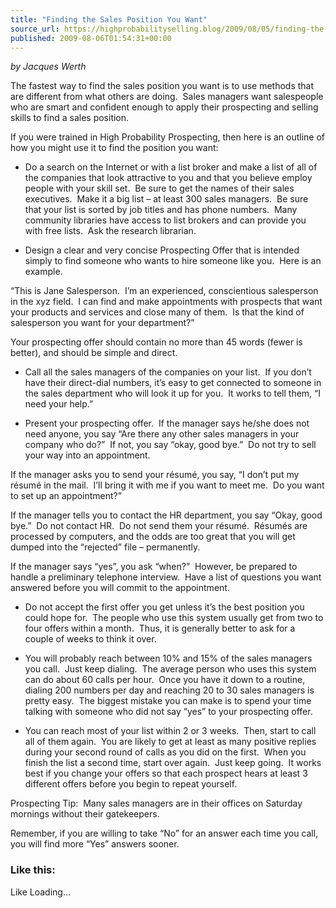 ```yaml
---
title: "Finding the Sales Position You Want"
source_url: https://highprobabilityselling.blog/2009/08/05/finding-the-sales-position-you-want
published: 2009-08-06T01:54:31+00:00
---
```

*by Jacques Werth*


The fastest way to find the sales position you want is to use methods that are different from what others are doing.  Sales managers want salespeople who are smart and confident enough to apply their prospecting and selling skills to find a sales position.


If you were trained in High Probability Prospecting, then here is an outline of how you might use it to find the position you want:


+ Do a search on the Internet or with a list broker and make a list of all of the companies that look attractive to you and that you believe employ people with your skill set.  Be sure to get the names of their sales executives.  Make it a big list – at least 300 sales managers.  Be sure that your list is sorted by job titles and has phone numbers.  Many community libraries have access to list brokers and can provide you with free lists.  Ask the research librarian.



+ Design a clear and very concise Prospecting Offer that is intended simply to find someone who wants to hire someone like you.  Here is an example.



“This is Jane Salesperson.  I’m an experienced, conscientious salesperson in the xyz field.  I can find and make appointments with prospects that want your products and services and close many of them.  Is that the kind of salesperson you want for your department?”



Your prospecting offer should contain no more than 45 words (fewer is better), and should be simple and direct.



+ Call all the sales managers of the companies on your list.  If you don’t have their direct\-dial numbers, it’s easy to get connected to someone in the sales department who will look it up for you.  It works to tell them, “I need your help.”



+ Present your prospecting offer.  If the manager says he/she does not need anyone, you say “Are there any other sales managers in your company who do?”  If not, you say “okay, good bye.”  Do not try to sell your way into an appointment.



If the manager asks you to send your résumé, you say, “I don’t put my résumé in the mail.  I’ll bring it with me if you want to meet me.  Do you want to set up an appointment?”



If the manager tells you to contact the HR department, you say “Okay, good bye.”  Do not contact HR.  Do not send them your résumé.  Résumés are processed by computers, and the odds are too great that you will get dumped into the “rejected” file – permanently.



If the manager says “yes”, you ask “when?”  However, be prepared to handle a preliminary telephone interview.  Have a list of questions you want answered before you will commit to the appointment.



+ Do not accept the first offer you get unless it’s the best position you could hope for.  The people who use this system usually get from two to four offers within a month.  Thus, it is generally better to ask for a couple of weeks to think it over.



+ You will probably reach between 10% and 15% of the sales managers you call.  Just keep dialing.  The average person who uses this system can do about 60 calls per hour.  Once you have it down to a routine, dialing 200 numbers per day and reaching 20 to 30 sales managers is pretty easy.  The biggest mistake you can make is to spend your time talking with someone who did not say “yes” to your prospecting offer.



* You can reach most of your list within 2 or 3 weeks.  Then, start to call all of them again.  You are likely to get at least as many positive replies during your second round of calls as you did on the first.  When you finish the list a second time, start over again.  Just keep going.  It works best if you change your offers so that each prospect hears at least 3 different offers before you begin to repeat yourself.


Prospecting Tip:  Many sales managers are in their offices on Saturday mornings without their gatekeepers.


Remember, if you are willing to take “No” for an answer each time you call, you will find more “Yes” answers sooner.


### Like this:

Like Loading...
